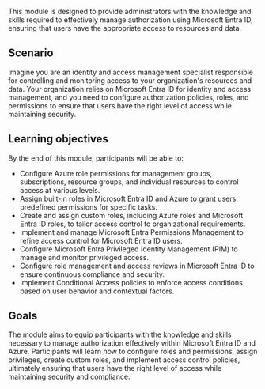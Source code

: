This module is designed to provide administrators with the knowledge and skills required to effectively manage authorization using Microsoft Entra ID, ensuring that users have the appropriate access to resources and data.<br>

## Scenario

Imagine you are an identity and access management specialist responsible for controlling and monitoring access to your organization's resources and data. Your organization relies on Microsoft Entra ID for identity and access management, and you need to configure authorization policies, roles, and permissions to ensure that users have the right level of access while maintaining security.

## Learning objectives

By the end of this module, participants will be able to:

 -  Configure Azure role permissions for management groups, subscriptions, resource groups, and individual resources to control access at various levels.
 -  Assign built-in roles in Microsoft Entra ID and Azure to grant users predefined permissions for specific tasks.
 -  Create and assign custom roles, including Azure roles and Microsoft Entra ID roles, to tailor access control to organizational requirements.
 -  Implement and manage Microsoft Entra Permissions Management to refine access control for Microsoft Entra ID users.
 -  Configure Microsoft Entra Privileged Identity Management (PIM) to manage and monitor privileged access.
 -  Configure role management and access reviews in Microsoft Entra ID to ensure continuous compliance and security.
 -  Implement Conditional Access policies to enforce access conditions based on user behavior and contextual factors.

## Goals

The module aims to equip participants with the knowledge and skills necessary to manage authorization effectively within Microsoft Entra ID and Azure. Participants will learn how to configure roles and permissions, assign privileges, create custom roles, and implement access control policies, ultimately ensuring that users have the right level of access while maintaining security and compliance.
